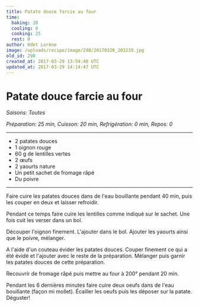 ```yaml
---
title: Patate douce farcie au four
time:
  baking: 20
  cooling: 0
  cooking: 25
  rest: 0
author: Odet Lorène
image: /uploads/recipe/image/298/20170328_203239.jpg
old_id: 298
created_at: 2017-03-29 13:54:40 UTC
updated_at: 2017-03-29 14:14:47 UTC
---
```


# Patate douce farcie au four



*Saisons: Toutes*

*Préparation: 25 min, Cuisson: 20 min, Refrigération: 0 min, Repos: 0*

---

- 2 patates douces
- 1 oignon rouge
- 60 g de lentilles vertes
- 2 œufs
- 2 yaourts nature 
- Un petit sachet de fromage râpé
- Du poivre

---

Faire cuire les patates douces dans de l'eau bouillante pendant 40 min, puis les couper en deux et laisser refroidir.

Pendant ce temps faire cuire les lentilles comme indiqué sur le sachet. Une fois cuit les verser dans un bol.

Découper l'oignon finement. L'ajouter dans le bol. Ajouter les yaourts ainsi que le poivre, mélanger.

A l'aide d'un couteau évider les patates douces. Couper finement ce qui a été évidé et l'ajouter avec le reste de la préparation. Mélanger puis garnir les patates douces de cette préparation.

Recouvrir de fromage râpé puis mettre au four à 200° pendant 20 min. 

Pendant les 6 dernières minutes faire cuire deux oeufs dans de l'eau bouillante (façon mi mollet). Écailler les oeufs puis les déposer sur la patate. Déguster! 
